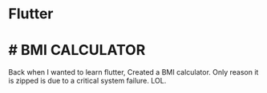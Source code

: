 # Flutter

# # BMI CALCULATOR

Back when I wanted to learn flutter, Created a BMI calculator. Only reason it is zipped is due to a critical system failure. LOL.
